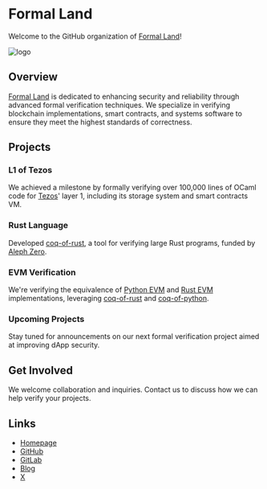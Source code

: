 # Formal Land
Welcome to the GitHub organization of [Formal Land](https://formal.land/)!

![logo](https://formal.land/img/icons/land.png)

## Overview
[Formal Land](https://formal.land/) is dedicated to enhancing security and reliability through advanced formal verification techniques. We specialize in verifying blockchain implementations, smart contracts, and systems software to ensure they meet the highest standards of correctness.

## Projects
### L1 of Tezos
We achieved a milestone by formally verifying over 100,000 lines of OCaml code for [Tezos](https://tezos.com/)' layer 1, including its storage system and smart contracts VM.

### Rust Language
Developed [coq-of-rust](https://github.com/formal-land/coq-of-rust), a tool for verifying large Rust programs, funded by [Aleph Zero](https://alephzero.org/).

### EVM Verification
We're verifying the equivalence of [Python EVM](https://github.com/ethereum/execution-specs) and [Rust EVM](https://github.com/bluealloy/revm) implementations, leveraging [coq-of-rust](https://github.com/formal-land/coq-of-rust) and [coq-of-python](https://github.com/formal-land/coq-of-python).

### Upcoming Projects
Stay tuned for announcements on our next formal verification project aimed at improving dApp security.

## Get Involved
We welcome collaboration and inquiries. Contact us to discuss how we can help verify your projects.

## Links
* [Homepage](https://formal.land/)
* [GitHub](https://github.com/formal-land)
* [GitLab](https://gitlab.com/formal-land)
* [Blog](https://formal.land/blog)
* [X](https://x.com/LandFoobar)
